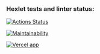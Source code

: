 ### Hexlet tests and linter status:
[![Actions Status](https://github.com/temasemyonov678gh/frontend-project-lvl3/workflows/hexlet-check/badge.svg)](https://github.com/temasemyonov678gh/frontend-project-lvl3/actions)

[![Maintainability](https://api.codeclimate.com/v1/badges/7aa360f25890529d7a1f/maintainability)](https://codeclimate.com/github/temasemyonov678gh/frontend-project-lvl3/maintainability)

[![Vercel app](https://frontend-project-lvl3-omega-liard.vercel.app/)](https://frontend-project-lvl3-omega-liard.vercel.app/)